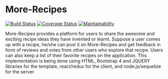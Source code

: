 # More-Recipes

[![Build Status](https://travis-ci.org/nzediegwu1/More-Recipes.svg?branch=develop)](https://travis-ci.org/nzediegwu1/More-Recipes) [![Coverage Status](https://coveralls.io/repos/github/nzediegwu1/More-Recipes/badge.svg?branch=develop)](https://coveralls.io/github/nzediegwu1/More-Recipes?branch=develop)
[![Maintainability](https://api.codeclimate.com/v1/badges/b87736c6c5ec60140fa5/maintainability)](https://codeclimate.com/github/nzediegwu1/More-Recipes/maintainability)

More-Recipes provides a platform for users to share the awesome and exciting  recipe ideas they  have invented or learnt.  Suppose a user comes up with a recipe,  he/she can post it on  More-Recipes and  get feedback in form of reviews and votes from other users who explore that  recipe. Users can also keep a list of their favorite recipes on the application. This implementation is being done using HTML, Bootstrap 4 and JQUERY libraries for the template, react/redux for the client, and node.js/sequelize for the server
